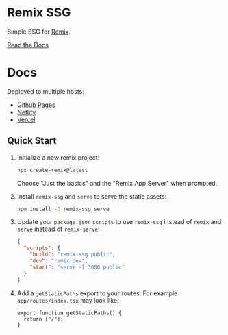 # Remix SSG

Simple SSG for [Remix](https://remix.run/).

[Read the Docs](https://remix-ssg.pages.dev/docs)

# Docs

Deployed to multiple hosts:

- [Github Pages](https://remix-ssg.pages.dev)
- [Netlify](https://remix-ssg.netlify.app)
- [Vercel](https://remix-ssg.vercel.app)

## Quick Start

1. Initialize a new remix project:

   ```bash
   npx create-remix@latest
   ```

   Choose "Just the basics" and the "Remix App Server" when prompted.

1. Install `remix-ssg` and `serve` to serve the static assets:

   ```bash
   npm install -D remix-ssg serve
   ```

1. Update your `package.json` `scripts` to use `remix-ssg` instead of `remix` and `serve` instead of `remix-serve`:

   ```json
   {
     "scripts": {
       "build": "remix-ssg public",
       "dev": "remix dev",
       "start": "serve -l 3000 public"
     }
   }
   ```

1. Add a `getStaticPaths` export to your routes. For example `app/routes/index.tsx` may look like:

   ```tsx
   export function getStaticPaths() {
     return ["/"];
   }
   ```
